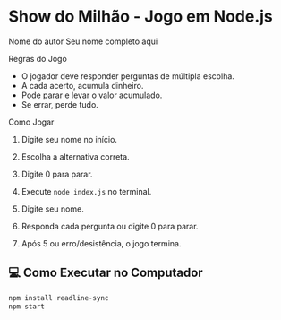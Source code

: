 # Show do Milhão - Jogo em Node.js

Nome do autor
Seu nome completo aqui

Regras do Jogo
- O jogador deve responder perguntas de múltipla escolha.
- A cada acerto, acumula dinheiro.
- Pode parar e levar o valor acumulado.
- Se errar, perde tudo.

Como Jogar
1. Digite seu nome no início.
2. Escolha a alternativa correta.
3. Digite 0 para parar.

1. Execute `node index.js` no terminal.  
2. Digite seu nome.  
3. Responda cada pergunta ou digite 0 para parar.  
4. Após 5 ou erro/desistência, o jogo termina.

## 💻 Como Executar no Computador  
```bash
npm install readline-sync
npm start
